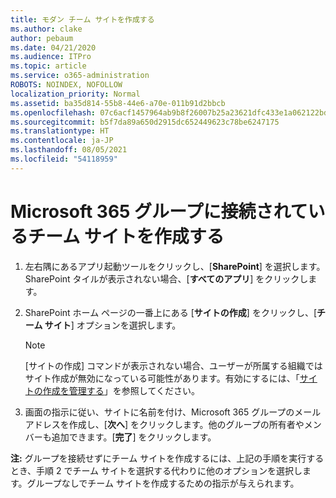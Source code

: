 ```yaml
---
title: モダン チーム サイトを作成する
ms.author: clake
author: pebaum
ms.date: 04/21/2020
ms.audience: ITPro
ms.topic: article
ms.service: o365-administration
ROBOTS: NOINDEX, NOFOLLOW
localization_priority: Normal
ms.assetid: ba35d814-55b8-44e6-a70e-011b91d2bbcb
ms.openlocfilehash: 07c6acf1457964ab9b8f26007b25a23621dfc433e1a062122bd67039d793e350
ms.sourcegitcommit: b5f7da89a650d2915dc652449623c78be6247175
ms.translationtype: HT
ms.contentlocale: ja-JP
ms.lasthandoff: 08/05/2021
ms.locfileid: "54118959"
---
```

# <a name="create-a-microsoft-365-group-connected-team-site"></a>Microsoft 365 グループに接続されているチーム サイトを作成する

1. 左右隅にあるアプリ起動ツールをクリックし、[**SharePoint**] を選択します。SharePoint タイルが表示されない場合、[**すべてのアプリ**] をクリックします。
    
2. SharePoint ホーム ページの一番上にある [**サイトの作成**] をクリックし、[**チーム サイト**] オプションを選択します。 
    
    > [!NOTE]
    > [サイトの作成] コマンドが表示されない場合、ユーザーが所属する組織ではサイト作成が無効になっている可能性があります。有効にするには、「[サイトの作成を管理する](https://go.microsoft.com/fwlink/?linkid=2009644)」を参照してください。 
  
3. 画面の指示に従い、サイトに名前を付け、Microsoft 365 グループのメール アドレスを作成し、[**次へ**] をクリックします。他のグループの所有者やメンバーも追加できます。[**完了**] をクリックします。
  
 **注:** グループを接続せずにチーム サイトを作成するには、上記の手順を実行するとき、手順 2 でチーム サイトを選択する代わりに他のオプションを選択します。グループなしでチーム サイトを作成するための指示が与えられます。 
    

